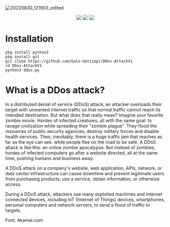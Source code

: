 </span>

![20220830_121903_edited](https://user-images.githubusercontent.com/100638890/187502621-8d35111c-7284-4c54-8915-b83ccecad909.jpg)
<p align="center">
  <img src="https://img.shields.io/badge/Version-1.0.0-purple?style=for-the-badge">
  <img src="https://img.shields.io/github/stars/Galo-Uatizapi/DDos-AttackV1?style=for-the-badge">
  <img src="https://img.shields.io/github/forks/Galo-Uatizapi/DDos-AttackV1?color=teal&style=for-the-badge">
</p>

# Installation 
```pkg upgrade && pkg update -y
pkg install python3
pkg install git
git clone https://github.com/Galo-Uatizapi/DDos-AttackV1
cd DDos-AttackV1
python3 ddos.py
```

# What is a DDos attack?

In a distributed denial of service (DDoS) attack, an attacker overloads their target with unwanted internet traffic so that normal traffic cannot reach its intended destination.
But what does that really mean? Imagine your favorite zombie movie. Hordes of infected creatures, all with the same goal: to ravage civilization while spreading their "zombie plague".
They flood the resources of public security agencies, destroy military forces and disable health services. Then, inevitably, there is a huge traffic jam that reaches as far as the eye can see.
while people flee on the road to be safe. A DDoS attack is like this: an online zombie apocalypse. But instead of zombies, hordes of infected computers go after a website directed, all at the same time, pushing humans and business away.

A DDoS attack on a company's website, web application, APIs, network, or data center infrastructure can cause downtime and prevent legitimate users from purchasing products, use a service, obtain information, or otherwise access.

During a DDoS attack, attackers use many exploited machines and internet connected devices, including IoT (Internet of Things) devices, smartphones, personal computers and network servers, to send a flood of traffic to targets.

Font: Akamai.com
